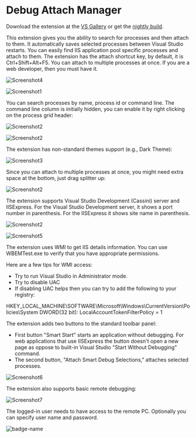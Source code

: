﻿# Debug Attach Manager

Download the extension at the  [VS Gallery](https://marketplace.visualstudio.com/items?itemName=ViktarKarpach.DebugAttachManager2022) or get the [nightly build](http://vsixgallery.com/extension/facf6f74-1cc6-44be-b57d-115d48b30021/).

This extension gives you the ability to search for processes and then attach to them. It automatically saves selected processes between Visual Studio restarts. You can easily find IIS application pool specific processes and attach to them. The extension has the attach shortcut key, by default, it is Ctrl+Shift+Alt+F5. You can attach to multiple processes at once. If you are a web developer, then you must have it.

![Screenshot4](Screenshots/screenshot4.png)

![Screenshot1](Screenshots/screenshot1.png)

You can search processes by name, process id or command line. The command line column is initially hidden, you can enable it by right clicking on the process grid header:

![Screenshot2](Screenshots/screenshot8.png)

![Screenshot2](Screenshots/screenshot9.png)

The extension has non-standard themes support (e.g., Dark Theme):

![Screenshot3](Screenshots/screenshot3.png)

Since you can attach to multiple processes at once, you might need extra space at the bottom, just drag splitter up:

![Screenshot2](Screenshots/screenshot10.png)

 The extension supports Visual Studio Development (Cassini) server and IISExpress. For the Visual Studio Development server, it shows a port number in parenthesis. For the IISExpress it shows site name in parenthesis.

 ![Screenshot2](Screenshots/screenshot2.png)

 ![Screenshot5](Screenshots/screenshot5.png)

 The extension uses WMI to get IIS details information. You can use WBEMTest.exe to verify that you have appropriate permissions. 
 
 Here are a few tips for WMI access:
 * Try to run Visual Studio in Administrator mode.
 * Try to disable UAC
 * If disabling UAC helps then you can try to add the following to your registry:
 
 HKEY_LOCAL_MACHINE\SOFTWARE\Microsoft\Windows\CurrentVersion\Policies\System
 DWORD(32 bit): LocalAccountTokenFilterPolicy = 1

The extension adds two buttons to the standard toolbar panel:
* First button "Smart Start" starts an application without debugging. For web applications that use IISExpress the button doesn't open a new page as oppose to built-in Visual Studio "Start Without Debugging" command.
* The second button, "Attach Smart Debug Selections," attaches selected processes.

![Screenshot6](Screenshots/screenshot6.png)

The extension also supports basic remote debugging:

![Screenshot7](Screenshots/screenshot7.png)

The logged-in user needs to have access to the remote PC. Optionally you can specify user name and password. 

![badge-name](https://github.com/karpach/debug-attach-manager/actions/workflows/build.yml/badge.svg)
